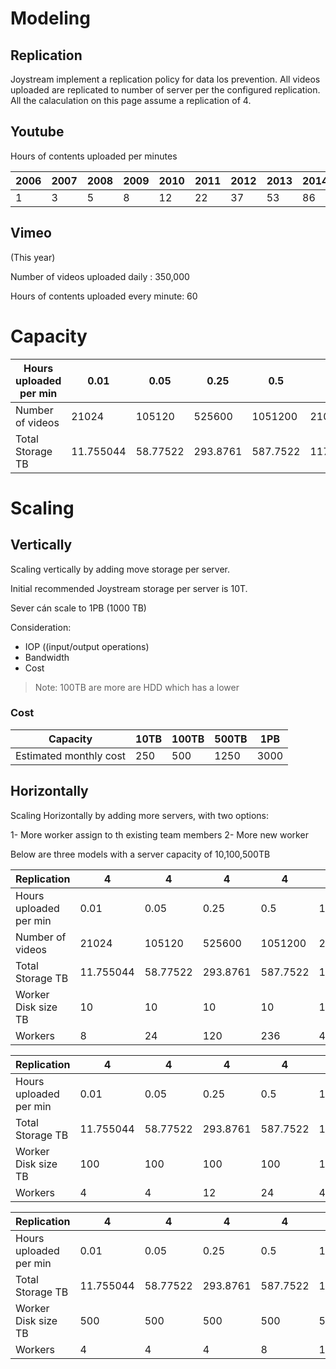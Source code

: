 # Modeling 

## Replication

Joystream implement a replication policy for data los prevention. All videos uploaded are replicated to number of server per the configured replication. 
All the calaculation on this page assume a replication of 4.


## Youtube 

Hours of contents uploaded per minutes 


| 2006 | 2007 | 2008 | 2009 | 2010 | 2011 | 2012 | 2013 | 2014 | 2015 | 2016 | 2017 |
|------|------|------|------|------|------|------|------|------|------|------|------|
| 1    | 3    | 5    | 8    | 12   | 22   | 37   | 53   | 86   | 187  | 336  | 500  |

## Vimeo 

(This year)

Number of videos uploaded daily  : 350,000

Hours of contents uploaded every minute: 60

# Capacity 


| Hours uploaded per min | 0.01      | 0.05     | 0.25     | 0.5      | 1         | 3         | 8         | 12         | 22         | 53         | 500        |
|------------------------|-----------|----------|----------|----------|-----------|-----------|-----------|------------|------------|------------|------------|
| Number of videos       | 21024     | 105120   | 525600   | 1051200  | 2102400   | 6307200   | 16819200  | 25228800   | 46252800   | 111427200  | 1051200000 |
| Total Storage TB       | 11.755044 | 58.77522 | 293.8761 | 587.7522 | 1175.5044 | 3526.5132 | 9404.0352 | 14106.0528 | 25861.0968 | 62301.7332 | 587752.2   |

# Scaling 


## Vertically 

Scaling vertically by adding move storage per server. 

Initial recommended Joystream storage per server is 10T.

Sever cán scale to 1PB (1000 TB)

Consideration:
- IOP ((input/output operations)
- Bandwidth
- Cost

> Note: 100TB are more are HDD which has a lower 

### Cost 

| Capacity               | 10TB | 100TB | 500TB | 1PB  |
|------------------------|------|-------|-------|------|
| Estimated monthly cost | 250  | 500   | 1250  | 3000 |

## Horizontally  

Scaling Horizontally by adding more servers, with two options:

1- More worker assign to th existing team members
2- More new worker


Below are three models with a server capacity of 10,100,500TB


| Replication            | 4         | 4        | 4        | 4        | 4         | 4         | 4         | 4          | 4          | 4          | 4          |
|------------------------|-----------|----------|----------|----------|-----------|-----------|-----------|------------|------------|------------|------------|
| Hours uploaded per min | 0.01      | 0.05     | 0.25     | 0.5      | 1         | 3         | 8         | 12         | 22         | 53         | 500        |
| Number of videos       | 21024     | 105120   | 525600   | 1051200  | 2102400   | 6307200   | 16819200  | 25228800   | 46252800   | 111427200  | 1051200000 |
| Total Storage TB       | 11.755044 | 58.77522 | 293.8761 | 587.7522 | 1175.5044 | 3526.5132 | 9404.0352 | 14106.0528 | 25861.0968 | 62301.7332 | 587752.2   |
| Worker Disk size TB    | 10        | 10       | 10       | 10       | 10        | 10        | 10        | 10         | 10         | 10         | 10         |
| Workers                | 8         | 24       | 120      | 236      | 472       | 1412      | 3764      | 5644       | 10348      | 24924      | 235104     |



| Replication            | 4         | 4        | 4        | 4        | 4         | 4         | 4         | 4          | 4          | 4          | 4        |
|------------------------|-----------|----------|----------|----------|-----------|-----------|-----------|------------|------------|------------|----------|
| Hours uploaded per min | 0.01      | 0.05     | 0.25     | 0.5      | 1         | 3         | 8         | 12         | 22         | 53         | 500      |
| Total Storage TB       | 11.755044 | 58.77522 | 293.8761 | 587.7522 | 1175.5044 | 3526.5132 | 9404.0352 | 14106.0528 | 25861.0968 | 62301.7332 | 587752.2 |
| Worker Disk size TB    | 100       | 100      | 100      | 100      | 100       | 100       | 100       | 100        | 100        | 100        | 100      |
| Workers                | 4         | 4        | 12       | 24       | 48        | 144       | 380       | 568        | 1036       | 2496       | 23512    |



| Replication            | 4         | 4        | 4        | 4        | 4         | 4         | 4         | 4          | 4          | 4          | 4        |
|------------------------|-----------|----------|----------|----------|-----------|-----------|-----------|------------|------------|------------|----------|
| Hours uploaded per min | 0.01      | 0.05     | 0.25     | 0.5      | 1         | 3         | 8         | 12         | 22         | 53         | 500      |
| Total Storage TB       | 11.755044 | 58.77522 | 293.8761 | 587.7522 | 1175.5044 | 3526.5132 | 9404.0352 | 14106.0528 | 25861.0968 | 62301.7332 | 587752.2 |
| Worker Disk size TB    | 500       | 500      | 500      | 500      | 500       | 500       | 500       | 500        | 500        | 500        | 500      |
| Workers                | 4         | 4        | 4        | 8        | 12        | 32        | 76        | 116        | 208        | 500        | 4704     |


